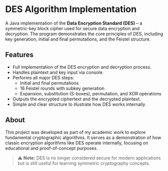 # DES Algorithm Implementation

A Java implementation of the **Data Encryption Standard (DES)** – a symmetric-key block cipher used for secure data encryption and decryption. The program demonstrates the core principles of DES, including key generation, initial and final permutations, and the Feistel structure.

## Features
- Full implementation of the DES encryption and decryption process.
- Handles plaintext and key input via console.
- Performs all major DES steps:
  - Initial and final permutations
  - 16 Feistel rounds with subkey generation
  - Expansion, substitution (S-boxes), permutation, and XOR operations
- Outputs the encrypted ciphertext and the decrypted plaintext.
- Simple and clear structure to illustrate how DES works internally.

## About
This project was developed as part of my academic work to explore fundamental cryptographic algorithms. It serves as a demonstration of how classic encryption algorithms like DES operate internally, focusing on educational and proof-of-concept purposes.

> ⚠ **Note:** DES is no longer considered secure for modern applications but is still useful for learning symmetric cryptography concepts.
